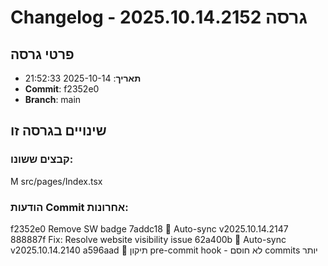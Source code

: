 # Changelog - גרסה 2025.10.14.2152

## פרטי גרסה
- **תאריך**: 2025-10-14 21:52:33
- **Commit**: f2352e0
- **Branch**: main

## שינויים בגרסה זו
### קבצים ששונו:
M	src/pages/Index.tsx

### הודעות Commit אחרונות:
f2352e0 Remove SW badge
7addc18 🔄 Auto-sync v2025.10.14.2147
888887f Fix: Resolve website visibility issue
62a400b 🔄 Auto-sync v2025.10.14.2140
a596aad 🔧 תיקון pre-commit hook - לא חוסם commits יותר
